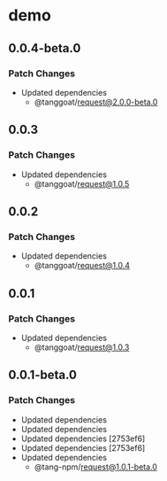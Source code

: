# demo

## 0.0.4-beta.0

### Patch Changes

- Updated dependencies
  - @tanggoat/request@2.0.0-beta.0

## 0.0.3

### Patch Changes

- Updated dependencies
  - @tanggoat/request@1.0.5

## 0.0.2

### Patch Changes

- Updated dependencies
  - @tanggoat/request@1.0.4

## 0.0.1

### Patch Changes

- Updated dependencies
  - @tanggoat/request@1.0.3

## 0.0.1-beta.0

### Patch Changes

- Updated dependencies
- Updated dependencies
- Updated dependencies [2753ef6]
- Updated dependencies [2753ef6]
- Updated dependencies
  - @tang-npm/request@1.0.1-beta.0
